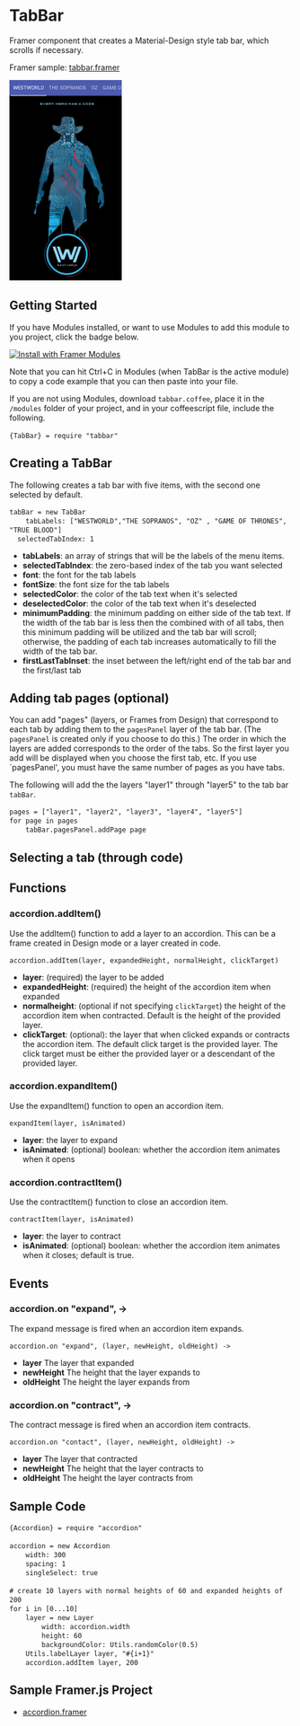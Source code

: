 # TabBar
Framer component that creates a Material-Design style tab bar, which scrolls if necessary.

Framer sample: [tabbar.framer](https:)

<img src="/readme_images/tabbar_example.gif" width="200">

## Getting Started

If you have Modules installed, or want to use Modules to add this module to you project, click the badge below.

<a href='https://open.framermodules.com/TabBar'>
    <img alt='Install with Framer Modules'
    src='https://www.framermodules.com/assets/badge@2x.png' width='160' height='40' />
</a>

Note that you can hit Ctrl+C in Modules (when TabBar is the active module) to copy a code example that you can then paste into your file. 

If you are not using Modules, download `tabbar.coffee`, place it in the `/modules` folder of your project, and in your coffeescript file, include the following.

`{TabBar} = require "tabbar"`

## Creating a TabBar
The following creates a tab bar with five items, with the second one selected by default.
```
tabBar = new TabBar
	tabLabels: ["WESTWORLD","THE SOPRANOS", "OZ" , "GAME OF THRONES", "TRUE BLOOD"]
  selectedTabIndex: 1 
```
* **tabLabels**: an array of strings that will be the labels of the menu items.
* **selectedTabIndex**: the zero-based index of the tab you want selected
* **font**: the font for the tab labels
* **fontSize**: the font size for the tab labels
* **selectedColor**: the color of the tab text when it's selected
* **deselectedColor**: the color of the tab text when it's deselected
* **minimumPadding**: the minimum padding on either side of the tab text. If the width of the tab bar is less then the combined with of all tabs, then this minimum padding will be utilized and the tab bar will scroll; otherwise, the padding of each tab increases automatically to fill the width of the tab bar.
* **firstLastTabInset**: the inset between the left/right end of the tab bar and the first/last tab

## Adding tab pages (optional)
You can add "pages" (layers, or Frames from Design) that correspond to each tab by adding them to the `pagesPanel` layer of the tab bar. (The `pagesPanel` is created only if you choose to do this.) The order in which the layers are added corresponds to the order of the tabs. So the first layer you add will be displayed when you choose the first tab, etc.  If you use `pagesPanel', you must have the same number of pages as you have tabs.

The following will add the the layers "layer1" through "layer5" to the tab bar `tabBar`.
```
pages = ["layer1", "layer2", "layer3", "layer4", "layer5"]
for page in pages
	tabBar.pagesPanel.addPage page
 ```
## Selecting a tab (through code) 


## Functions
### accordion.addItem()
Use the addItem() function to add a layer to an accordion. This can be a frame created in Design mode or a layer created in code. 
```
accordion.addItem(layer, expandedHeight, normalHeight, clickTarget)
```
* **layer**: (required) the layer to be added
* **expandedHeight**: (required) the height of the accordion item when expanded
* **normalheight**: (optional if not specifying `clickTarget`) the height of the accordion item when contracted. Default is the height of the provided layer.
* **clickTarget**: (optional): the layer that when clicked expands or contracts the accordion item. The default click target is the provided layer. The click target must be either the provided layer or a descendant of the provided layer.
### accordion.expandItem()
Use the expandItem() function to open an accordion item.
```
expandItem(layer, isAnimated)
```
* **layer**: the layer to expand
* **isAnimated**: (optional) boolean: whether the accordion item animates when it opens

### accordion.contractItem()
Use the contractItem() function to close an accordion item.
```
contractItem(layer, isAnimated)
```
* **layer**: the layer to contract
* **isAnimated**: (optional) boolean: whether the accordion item animates when it closes; default is true.

## Events
### accordion.on "expand", ->
The expand message is fired when an accordion item expands.
```
accordion.on "expand", (layer, newHeight, oldHeight) ->
```
* **layer** The layer that expanded
* **newHeight** The height that the layer expands to
* **oldHeight** The height the layer expands from

### accordion.on "contract", ->
The contract message is fired when an accordion item contracts.
```
accordion.on "contact", (layer, newHeight, oldHeight) ->
```
* **layer** The layer that contracted
* **newHeight** The height that the layer contracts to
* **oldHeight** The height the layer contracts from
## Sample Code
```
{Accordion} = require "accordion"

accordion = new Accordion
	width: 300
	spacing: 1
	singleSelect: true
	
# create 10 layers with normal heights of 60 and expanded heights of 200
for i in [0...10]
	layer = new Layer
		width: accordion.width
		height: 60
		backgroundColor: Utils.randomColor(0.5)
	Utils.labelLayer layer, "#{i+1}"
	accordion.addItem layer, 200
```
## Sample Framer.js Project
* [accordion.framer](https://framer.cloud/tIdTw)
